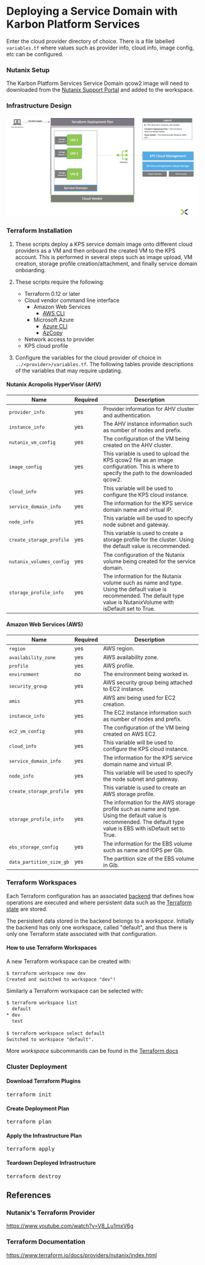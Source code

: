 # Deploying a Service Domain with Karbon Platform Services

Enter the cloud provider directory of choice. There is a file labelled `variables.tf` where  values such as provider info, cloud info, image config, etc can be configured.

### Nutanix Setup

The Karbon Platform Services Service Domain qcow2 image will need to downloaded from the [Nutanix Support Portal](https://portal.nutanix.com/page/downloads?product=karbonplatformservices) and added to the 
workspace.

### Infrastructure Design

![Infrastructure Design!](img/tf-design.png "Terraform Design")

### Terraform Installation 

1. These scripts deploy a KPS service domain image onto different cloud providers as a VM and then onboard the created VM to the KPS account. This is performed in several steps such as image upload, VM creation, storage profile creation/attachment, and finally service domain onboarding.

2. These scripts require the following:
    * Terraform 0.12 or later
    * Cloud vendor command line interface
    	* Amazon Web Services
    		* [AWS CLI](https://aws.amazon.com/cli/)
    	* Microsoft Azure
    		* [Azure CLI](https://docs.microsoft.com/en-us/cli/azure/install-azure-cli)
    		* [AzCopy](https://docs.microsoft.com/en-us/azure/storage/common/storage-use-azcopy-v10)
    * Network access to provider
    * KPS cloud profile 

3. Configure the variables for the cloud provider of choice in `../<provider>/variables.tf`. The following tables provide descriptions of the variables that may require updating.

#### Nutanix Acropolis HyperVisor (AHV)
|Name | Required  | Description       |
|----------------|------------|--------------|
| `provider_info` | yes | Provider information for AHV cluster and authentication.  |
| `instance_info`     | yes  | The AHV instance information such as number of nodes and prefix.    |
| `nutanix_vm_config` | yes | The configuration of the VM being created on the AHV cluster. |
| `image_config` | yes | This variable is used to upload the KPS qcow2 file as an image configuration. This is where to specify the path to the downloaded qcow2. |
| `cloud_info` | yes | This variable will be used to configure the KPS cloud instance.  |
| `service_domain_info`   | yes  | The information for the KPS service domain name and virtual IP. |
| `node_info`  | yes  | This variable will be used to specify node subnet and gateway.    |
| `create_storage_profile` | yes | This variable is used to create a storage profile for the cluster. Using the default value is recommended. |
| `nutanix_volumes_config` | yes | The configuration of the Nutanix volume being created for the service domain. |
| `storage_profile_info` | yes | The information for the Nutanix volume such as name and type. Using the default value is recommended. The default type value is NutanixVolume with isDefault set to True. |

#### Amazon Web Services (AWS)
|Name | Required  | Description       |
|----------------|------------|--------------|
| `region` | yes | AWS region.  |
| `availability_zone` | yes | AWS availability zone.  |
| `profile` | yes | AWS profile.  |
| `environment` | no | The environment being worked in.  |
| `security_group` | yes | AWS security group being attached to EC2 instance.  |
| `amis` | yes | AWS ami being used for EC2 creation.  |
| `instance_info`     | yes  | The EC2 instance information such as number of nodes and prefix.    |
| `ec2_vm_config` | yes | The configuration of the VM being created on AWS EC2. |
| `cloud_info` | yes | This variable will be used to configure the KPS cloud instance.  |
| `service_domain_info`   | yes  | The information for the KPS service domain name and virtual IP. |
| `node_info`  | yes  | This variable will be used to specify the node subnet and gateway.    |
| `create_storage_profile` | yes | This variable is used to create an AWS storage profile. |
| `storage_profile_info` | yes | The information for the AWS storage profile such as name and type. Using the default value is recommended. The default type value is EBS with isDefault set to True. |
| `ebs_storage_config` | yes | The information for the EBS volume such as name and IOPS per Gib. |
| `data_partition_size_gb` | yes | The partition size of the EBS volume in Gib. |


### Terraform Workspaces

Each Terraform configuration has an associated [backend](https://www.terraform.io/docs/backends/index.html) that defines how operations are executed and where persistent data such as the [Terraform state](https://www.terraform.io/docs/state/purpose.html) are stored.

The persistent data stored in the backend belongs to a *workspace*. Initially the backend has only one workspace, called "default", and thus there is only one Terraform state associated with that configuration.

#### How to use Terraform Workspaces

A new Terraform workspace can be created with:
```
$ terraform workspace new dev
Created and switched to workspace "dev"!
```

Similarly a Terraform workspace can be selected with:
```
$ terraform workspace list
  default
* dev
  test

$ terraform workspace select default
Switched to workspace "default".
```

More *workspace* subcommands can be found in the [Terraform docs](https://www.terraform.io/docs/commands/workspace/index.html)


### Cluster Deployment

#### Download Terraform Plugins
<pre>terraform init</pre>

#### Create Deployment Plan
<pre>terraform plan</pre>

#### Apply the Infrastructure Plan
<pre>terraform apply</pre>

#### Teardown Deployed Infrastructure
<pre>terraform destroy</pre>


## References

### Nutanix's Terraform Provider
https://www.youtube.com/watch?v=V8_Lu1mxV6g 

### Terraform Documentation
https://www.terraform.io/docs/providers/nutanix/index.html